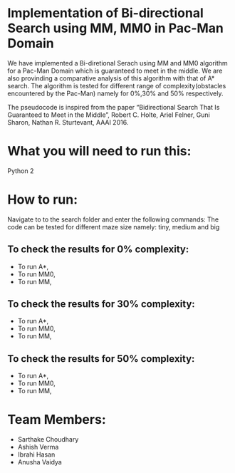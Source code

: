 # Implementation of Bi-directional Search using MM, MM0 in Pac-Man Domain

We have implemented a Bi-diretional Serach using MM and MM0 algorithm for a Pac-Man Domain which is guaranteed to meet in the middle. We are also provinding a comparative analysis of this algorithm with that of A* search. The algorithm is tested for different range of complexity(obstacles encountered by the Pac-Man) namely for 0%,30% and 50% respectively.


The pseudocode is inspired from the paper “Bidirectional Search That Is Guaranteed to Meet in the Middle”, Robert C. Holte, Ariel Felner, Guni Sharon, Nathan R. Sturtevant, AAAI 2016.


# What you will need to run this:

Python 2 

# How to run:
Navigate to to the search folder and enter the following commands:
The code can be tested for different maze size namely: tiny, medium and big
## To check the results for 0% complexity:

* To run A*, 
* To run MM0,
* To run MM,

## To check the results for 30% complexity:

* To run A*,
* To run MM0,
* To run MM,

## To check the results for 50% complexity:

* To run A*,
* To run MM0,
* To run MM,

# Team Members:
* Sarthake Choudhary
* Ashish Verma
* Ibrahi Hasan
* Anusha Vaidya

   
